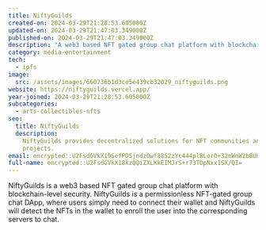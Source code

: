 ```yaml
---
title: NiftyGuilds
created-on: 2024-03-29T21:28:53.605000Z
updated-on: 2024-03-29T21:47:03.349000Z
published-on: 2024-03-29T21:47:03.349000Z
description: "A web3 based NFT gated group chat platform with blockchain level security."
category: media-entertainment
tech:
  - ipfs
image:
  src: /assets/images/660736b1d3ce5e439cb32029_niftyguilds.png
website: https://niftyguilds.vercel.app/
year-joined: 2024-03-29T21:28:53.605000Z
subcategories:
  - arts-collectibles-nfts
seo:
  title: NiftyGuilds
  description:
    NiftyGuilds provides decentralized solutions for NFT communities and
    projects.
email: encrypted::U2FsdGVkX19SefPD5jndzOwf8852zYc444plBLorO+32mWnW2bBUUb6BrgjQQE5Y
full-name: encrypted::U2FsdGVkX18kzQQiZXLKkEIMJrS+r73TOpNxx1SX/QI=
---
```


NiftyGuilds is a web3 based NFT gated group chat platform with blockchain-level security. NiftyGuilds is a permissionless NFT-gated group chat DApp, where users simply need to connect their wallet and NiftyGuilds will detect the NFTs in the wallet to enroll the user into the corresponding servers to chat.
